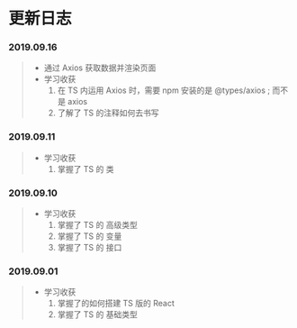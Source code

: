 # 更新日志

### 2019.09.16
> - 通过 Axios 获取数据并渲染页面
> - 学习收获
>     1. 在 TS 内运用 Axios 时，需要 npm 安装的是 @types/axios ; 而不是 axios
>     2. 了解了 TS 的注释如何去书写

### 2019.09.11
> - 学习收获
>     1. 掌握了 TS 的 类

### 2019.09.10
> - 学习收获
>     1. 掌握了 TS 的 高级类型
>     2. 掌握了 TS 的 变量
>     3. 掌握了 TS 的 接口

### 2019.09.01
> - 学习收获
>     1. 掌握了的如何搭建 TS 版的 React
>     2. 掌握了 TS 的 基础类型